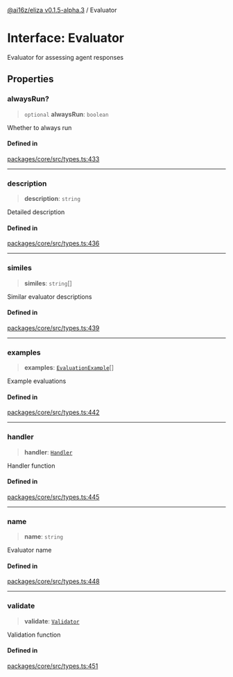 [@ai16z/eliza v0.1.5-alpha.3](../index.md) / Evaluator

# Interface: Evaluator

Evaluator for assessing agent responses

## Properties

### alwaysRun?

> `optional` **alwaysRun**: `boolean`

Whether to always run

#### Defined in

[packages/core/src/types.ts:433](https://github.com/monilpat/eliza/blob/main/packages/core/src/types.ts#L433)

---

### description

> **description**: `string`

Detailed description

#### Defined in

[packages/core/src/types.ts:436](https://github.com/monilpat/eliza/blob/main/packages/core/src/types.ts#L436)

---

### similes

> **similes**: `string`[]

Similar evaluator descriptions

#### Defined in

[packages/core/src/types.ts:439](https://github.com/monilpat/eliza/blob/main/packages/core/src/types.ts#L439)

---

### examples

> **examples**: [`EvaluationExample`](EvaluationExample.md)[]

Example evaluations

#### Defined in

[packages/core/src/types.ts:442](https://github.com/monilpat/eliza/blob/main/packages/core/src/types.ts#L442)

---

### handler

> **handler**: [`Handler`](../type-aliases/Handler.md)

Handler function

#### Defined in

[packages/core/src/types.ts:445](https://github.com/monilpat/eliza/blob/main/packages/core/src/types.ts#L445)

---

### name

> **name**: `string`

Evaluator name

#### Defined in

[packages/core/src/types.ts:448](https://github.com/monilpat/eliza/blob/main/packages/core/src/types.ts#L448)

---

### validate

> **validate**: [`Validator`](../type-aliases/Validator.md)

Validation function

#### Defined in

[packages/core/src/types.ts:451](https://github.com/monilpat/eliza/blob/main/packages/core/src/types.ts#L451)
